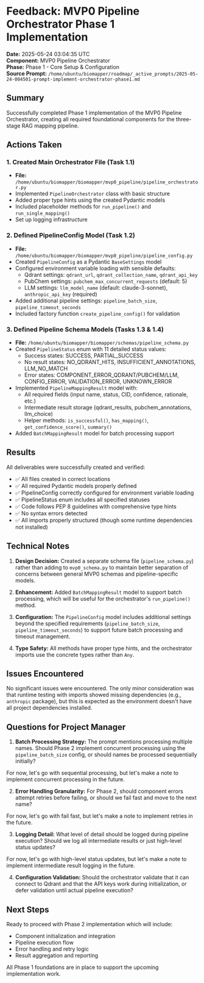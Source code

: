 # Feedback: MVP0 Pipeline Orchestrator Phase 1 Implementation

**Date:** 2025-05-24 03:04:35 UTC  
**Component:** MVP0 Pipeline Orchestrator  
**Phase:** Phase 1 - Core Setup & Configuration  
**Source Prompt:** `/home/ubuntu/biomapper/roadmap/_active_prompts/2025-05-24-004501-prompt-implement-orchestrator-phase1.md`

## Summary

Successfully completed Phase 1 implementation of the MVP0 Pipeline Orchestrator, creating all required foundational components for the three-stage RAG mapping pipeline.

## Actions Taken

### 1. Created Main Orchestrator File (Task 1.1)
- **File:** `/home/ubuntu/biomapper/biomapper/mvp0_pipeline/pipeline_orchestrator.py`
- Implemented `PipelineOrchestrator` class with basic structure
- Added proper type hints using the created Pydantic models
- Included placeholder methods for `run_pipeline()` and `run_single_mapping()`
- Set up logging infrastructure

### 2. Defined PipelineConfig Model (Task 1.2)
- **File:** `/home/ubuntu/biomapper/biomapper/mvp0_pipeline/pipeline_config.py`
- Created `PipelineConfig` as a Pydantic `BaseSettings` model
- Configured environment variable loading with sensible defaults:
  - Qdrant settings: `qdrant_url`, `qdrant_collection_name`, `qdrant_api_key`
  - PubChem settings: `pubchem_max_concurrent_requests` (default: 5)
  - LLM settings: `llm_model_name` (default: claude-3-sonnet), `anthropic_api_key` (required)
- Added additional pipeline settings: `pipeline_batch_size`, `pipeline_timeout_seconds`
- Included factory function `create_pipeline_config()` for validation

### 3. Defined Pipeline Schema Models (Tasks 1.3 & 1.4)
- **File:** `/home/ubuntu/biomapper/biomapper/schemas/pipeline_schema.py`
- Created `PipelineStatus` enum with 11 detailed status values:
  - Success states: SUCCESS, PARTIAL_SUCCESS
  - No result states: NO_QDRANT_HITS, INSUFFICIENT_ANNOTATIONS, LLM_NO_MATCH
  - Error states: COMPONENT_ERROR_QDRANT/PUBCHEM/LLM, CONFIG_ERROR, VALIDATION_ERROR, UNKNOWN_ERROR
- Implemented `PipelineMappingResult` model with:
  - All required fields (input name, status, CID, confidence, rationale, etc.)
  - Intermediate result storage (qdrant_results, pubchem_annotations, llm_choice)
  - Helper methods: `is_successful()`, `has_mapping()`, `get_confidence_score()`, `summary()`
- Added `BatchMappingResult` model for batch processing support

## Results

All deliverables were successfully created and verified:
- ✅ All files created in correct locations
- ✅ All required Pydantic models properly defined
- ✅ PipelineConfig correctly configured for environment variable loading
- ✅ PipelineStatus enum includes all specified statuses
- ✅ Code follows PEP 8 guidelines with comprehensive type hints
- ✅ No syntax errors detected
- ✅ All imports properly structured (though some runtime dependencies not installed)

## Technical Notes

1. **Design Decision:** Created a separate schema file (`pipeline_schema.py`) rather than adding to `mvp0_schema.py` to maintain better separation of concerns between general MVP0 schemas and pipeline-specific models.

2. **Enhancement:** Added `BatchMappingResult` model to support batch processing, which will be useful for the orchestrator's `run_pipeline()` method.

3. **Configuration:** The `PipelineConfig` model includes additional settings beyond the specified requirements (`pipeline_batch_size`, `pipeline_timeout_seconds`) to support future batch processing and timeout management.

4. **Type Safety:** All methods have proper type hints, and the orchestrator imports use the concrete types rather than `Any`.

## Issues Encountered

No significant issues were encountered. The only minor consideration was that runtime testing with imports showed missing dependencies (e.g., `anthropic` package), but this is expected as the environment doesn't have all project dependencies installed.

## Questions for Project Manager

1. **Batch Processing Strategy:** The prompt mentions processing multiple names. Should Phase 2 implement concurrent processing using the `pipeline_batch_size` config, or should names be processed sequentially initially?

For now, let's go with sequential processing, but let's make a note to implement concurrent processing in the future.

2. **Error Handling Granularity:** For Phase 2, should component errors attempt retries before failing, or should we fail fast and move to the next name?

For now, let's go with fail fast, but let's make a note to implement retries in the future.

3. **Logging Detail:** What level of detail should be logged during pipeline execution? Should we log all intermediate results or just high-level status updates?

For now, let's go with high-level status updates, but let's make a note to implement intermediate result logging in the future.

4. **Configuration Validation:** Should the orchestrator validate that it can connect to Qdrant and that the API keys work during initialization, or defer validation until actual pipeline execution?



## Next Steps

Ready to proceed with Phase 2 implementation which will include:
- Component initialization and integration
- Pipeline execution flow
- Error handling and retry logic
- Result aggregation and reporting

All Phase 1 foundations are in place to support the upcoming implementation work.